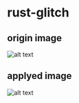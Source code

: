 # rust-glitch

## origin image
![alt text](https://user-images.githubusercontent.com/831702/30688836-308642ac-9efa-11e7-912c-38f3cb99b840.jpg)

## applyed image
![alt text](https://user-images.githubusercontent.com/831702/30688838-33337eac-9efa-11e7-8159-e0921e6ae4a2.png)
